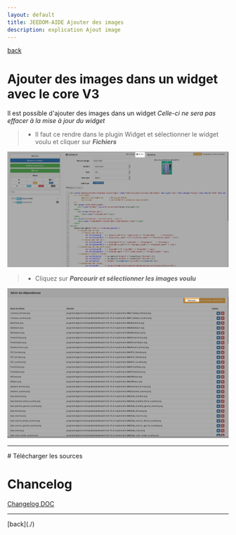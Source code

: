 ```yaml
---
layout: default
title: JEEDOM-AIDE Ajouter des images
description: explication Ajout image
---
```

[back](./)
# Ajouter des images dans un widget avec le core V3
Il est possible d'ajouter des images dans un widget <i>Celle-ci ne sera pas effacer à la mise à jour du widget</i>
<blockquote>
    <ul>
        <li>Il faut ce rendre dans le plugin Widget et sélectionner le widget voulu et cliquer sur <i><b>Fichiers</b></i></li>
    </ul>
</blockquote>
<p><img src="img/AIDE_ADD_IMG_1.png" alt="IMG 1" /></p>
<blockquote>
    <ul>
        <li>Cliquez sur <i><b>Parcourir et sélectionner les images voulu</b></i></li>
    </ul>
</blockquote>
<p><img src="img/AIDE_ADD_IMG_2.png" alt="IMG 2" /></p>   
    
<hr />
# Télécharger les sources

# Chancelog
<a href="https://github.com/JEALG/JEEDOM-Widget_JAG-doc/commits/master">Changelog DOC</a>

<hr />
[back](./)
